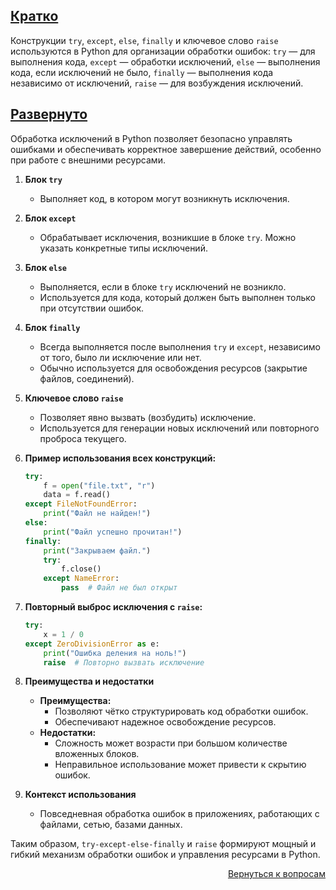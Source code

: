 ## <u>Кратко</u>

Конструкции `try`, `except`, `else`, `finally` и ключевое слово `raise` используются в Python для организации обработки
ошибок: `try` — для выполнения кода, `except` — обработки исключений, `else` — выполнения кода, если исключений не было,
`finally` — выполнения кода независимо от исключений, `raise` — для возбуждения исключений.

## <u>Развернуто</u>

Обработка исключений в Python позволяет безопасно управлять ошибками и обеспечивать корректное завершение действий,
особенно при работе с внешними ресурсами.

1. **Блок `try`**
    - Выполняет код, в котором могут возникнуть исключения.

2. **Блок `except`**
    - Обрабатывает исключения, возникшие в блоке `try`. Можно указать конкретные типы исключений.

3. **Блок `else`**
    - Выполняется, если в блоке `try` исключений не возникло.
    - Используется для кода, который должен быть выполнен только при отсутствии ошибок.

4. **Блок `finally`**
    - Всегда выполняется после выполнения `try` и `except`, независимо от того, было ли исключение или нет.
    - Обычно используется для освобождения ресурсов (закрытие файлов, соединений).

5. **Ключевое слово `raise`**
    - Позволяет явно вызвать (возбудить) исключение.
    - Используется для генерации новых исключений или повторного проброса текущего.

6. **Пример использования всех конструкций:**
   ```python
   try:
       f = open("file.txt", "r")
       data = f.read()
   except FileNotFoundError:
       print("Файл не найден!")
   else:
       print("Файл успешно прочитан!")
   finally:
       print("Закрываем файл.")
       try:
           f.close()
       except NameError:
           pass  # Файл не был открыт
   ```

7. **Повторный выброс исключения с `raise`:**
   ```python
   try:
       x = 1 / 0
   except ZeroDivisionError as e:
       print("Ошибка деления на ноль!")
       raise  # Повторно вызвать исключение
   ```

8. **Преимущества и недостатки**
    - **Преимущества:**
        - Позволяют чётко структурировать код обработки ошибок.
        - Обеспечивают надежное освобождение ресурсов.
    - **Недостатки:**
        - Сложность может возрасти при большом количестве вложенных блоков.
        - Неправильное использование может привести к скрытию ошибок.

9. **Контекст использования**
    - Повседневная обработка ошибок в приложениях, работающих с файлами, сетью, базами данных.

Таким образом, `try-except-else-finally` и `raise` формируют мощный и гибкий механизм обработки ошибок и управления
ресурсами в Python.

<div align="right">

[Вернуться к вопросам](../Вопросы.md)

</div>
